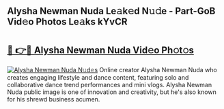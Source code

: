 ## Alysha Newman Nuda Le𝚊k𝚎d N𝚞𝚍e - Part-GoB Vid𝚎o Photos Le𝚊ks kYvCR

# <h2><a href="http://fbeoo2.evod.top/?m=Alysha+Newman+Nuda">🔗 👉🔴 Alysha Newman Nuda Vid𝚎o Ph𝚘t𝚘s</a></h2>

[![Alysha Newman Nuda N𝚞d𝚎s](https://i.imgur.com/8V9OHl7.gif)](http://fbeoo2.evod.top/?m=Alysha+Newman+Nuda)
Online creator Alysha Newman Nuda who creates engaging lifestyle and dance content, featuring solo and collaborative dance trend performances and mini vlogs. Alysha Newman Nuda public image is one of innovation and creativity, but he's also known for his shrewd business acumen. 
